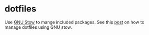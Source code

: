 # dotfiles

Use [GNU Stow][stow] to mange included packages. See this [post][stow-dots] on
how to manage dotfiles using GNU stow.

[stow]: https://www.gnu.org/software/stow/
[stow-dots]: http://brandon.invergo.net/news/2012-05-26-using-gnu-stow-to-manage-your-dotfiles.html
